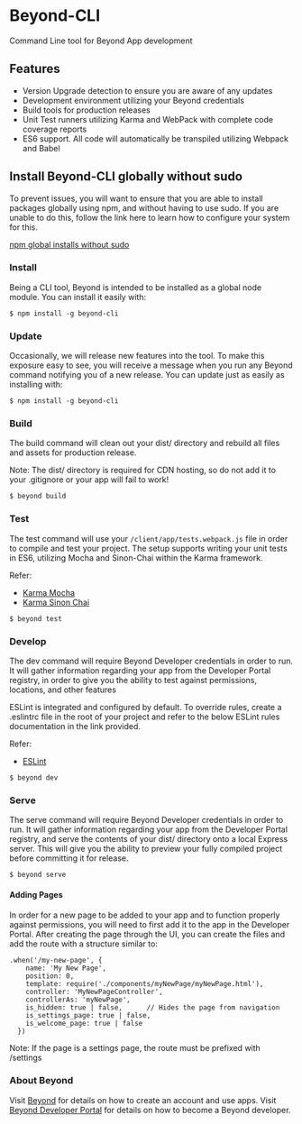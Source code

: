 # Beyond-CLI
Command Line tool for Beyond App development

## Features
* Version Upgrade detection to ensure you are aware of any updates
* Development environment utilizing your Beyond credentials
* Build tools for production releases
* Unit Test runners utilizing Karma and WebPack with complete code coverage reports
* ES6 support.  All code will automatically be transpiled utilizing Webpack and Babel

## Install Beyond-CLI globally without sudo
To prevent issues, you will want to ensure that you are able to install packages globally using npm, and without having to use sudo.  If you are unable to do this, follow the link here to learn how to configure your system for this.

[npm global installs without sudo](https://github.com/sindresorhus/guides/blob/master/npm-global-without-sudo.md)

### Install
Being a CLI tool, Beyond is intended to be installed as a global node module.  You can install it easily with:

```
$ npm install -g beyond-cli
```

### Update
Occasionally, we will release new features into the tool.  To make this exposure easy to see, you will receive a message when you run any Beyond command notifying you of a new release.  You can update just as easily as installing with:

```
$ npm install -g beyond-cli
```

### Build
The build command will clean out your dist/ directory and rebuild all files and assets for production release.

Note: The dist/ directory is required for CDN hosting, so do not add it to your .gitignore or your app will fail to work!

```
$ beyond build
```

### Test
The test command will use your `/client/app/tests.webpack.js` file in order to compile and test your project.  The setup supports writing your unit tests in ES6, utilizing Mocha and Sinon-Chai within the Karma framework.

Refer:
* [Karma Mocha](https://github.com/karma-runner/karma-mocha)
* [Karma Sinon Chai](https://github.com/kmees/karma-sinon-chai)

```
$ beyond test
```

### Develop
The dev command will require Beyond Developer credentials in order to run.  It will gather information regarding your app from the Developer Portal registry, in order to give you the ability to test against permissions, locations, and other features

ESLint is integrated and configured by default.  To override rules, create a .eslintrc file in the root of your project and refer to the below ESLint rules documentation in the link provided.

Refer:
* [ESLint](http://eslint.org/docs/rules/)

```
$ beyond dev
```

### Serve
The serve command will require Beyond Developer credentials in order to run.  It will gather information regarding your app from the Developer Portal registry, and serve the contents of your dist/ directory onto a local Express server.  This will give you the ability to preview your fully compiled project before committing it for release.

```
$ beyond serve
```

#### Adding Pages
In order for a new page to be added to your app and to function properly against permissions, you will need to first add it to the app in the Developer Portal.  After creating the page through the UI, you can create the files and add the route with a structure similar to:

```
.when('/my-new-page', {
    name: 'My New Page',
    position: 0,
    template: require('./components/myNewPage/myNewPage.html'),
    controller: 'MyNewPageController',
    controllerAs: 'myNewPage',
    is_hidden: true | false,      // Hides the page from navigation
    is_settings_page: true | false,
    is_welcome_page: true | false
  })
```

Note: If the page is a settings page, the route must be prefixed with /settings


### About Beyond

Visit [Beyond](https://peachworks.com) for details on how to create an account and use apps.
Visit [Beyond Developer Portal](https://build.peachworks.com) for details on how to become a Beyond developer.
